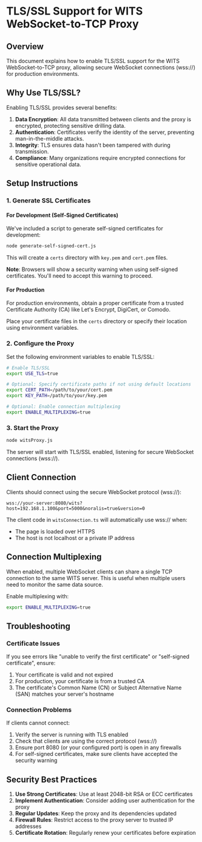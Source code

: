 # TLS/SSL Support for WITS WebSocket-to-TCP Proxy

## Overview

This document explains how to enable TLS/SSL support for the WITS WebSocket-to-TCP proxy, allowing secure WebSocket connections (wss://) for production environments.

## Why Use TLS/SSL?

Enabling TLS/SSL provides several benefits:

1. **Data Encryption**: All data transmitted between clients and the proxy is encrypted, protecting sensitive drilling data.
2. **Authentication**: Certificates verify the identity of the server, preventing man-in-the-middle attacks.
3. **Integrity**: TLS ensures data hasn't been tampered with during transmission.
4. **Compliance**: Many organizations require encrypted connections for sensitive operational data.

## Setup Instructions

### 1. Generate SSL Certificates

#### For Development (Self-Signed Certificates)

We've included a script to generate self-signed certificates for development:

```bash
node generate-self-signed-cert.js
```

This will create a `certs` directory with `key.pem` and `cert.pem` files.

**Note**: Browsers will show a security warning when using self-signed certificates. You'll need to accept this warning to proceed.

#### For Production

For production environments, obtain a proper certificate from a trusted Certificate Authority (CA) like Let's Encrypt, DigiCert, or Comodo.

Place your certificate files in the `certs` directory or specify their location using environment variables.

### 2. Configure the Proxy

Set the following environment variables to enable TLS/SSL:

```bash
# Enable TLS/SSL
export USE_TLS=true

# Optional: Specify certificate paths if not using default locations
export CERT_PATH=/path/to/your/cert.pem
export KEY_PATH=/path/to/your/key.pem

# Optional: Enable connection multiplexing
export ENABLE_MULTIPLEXING=true
```

### 3. Start the Proxy

```bash
node witsProxy.js
```

The server will start with TLS/SSL enabled, listening for secure WebSocket connections (wss://).

## Client Connection

Clients should connect using the secure WebSocket protocol (wss://):

```
wss://your-server:8080/wits?host=192.168.1.100&port=5000&noralis=true&version=0
```

The client code in `witsConnection.ts` will automatically use wss:// when:
- The page is loaded over HTTPS
- The host is not localhost or a private IP address

## Connection Multiplexing

When enabled, multiple WebSocket clients can share a single TCP connection to the same WITS server. This is useful when multiple users need to monitor the same data source.

Enable multiplexing with:

```bash
export ENABLE_MULTIPLEXING=true
```

## Troubleshooting

### Certificate Issues

If you see errors like "unable to verify the first certificate" or "self-signed certificate", ensure:

1. Your certificate is valid and not expired
2. For production, your certificate is from a trusted CA
3. The certificate's Common Name (CN) or Subject Alternative Name (SAN) matches your server's hostname

### Connection Problems

If clients cannot connect:

1. Verify the server is running with TLS enabled
2. Check that clients are using the correct protocol (wss://)
3. Ensure port 8080 (or your configured port) is open in any firewalls
4. For self-signed certificates, make sure clients have accepted the security warning

## Security Best Practices

1. **Use Strong Certificates**: Use at least 2048-bit RSA or ECC certificates
2. **Implement Authentication**: Consider adding user authentication for the proxy
3. **Regular Updates**: Keep the proxy and its dependencies updated
4. **Firewall Rules**: Restrict access to the proxy server to trusted IP addresses
5. **Certificate Rotation**: Regularly renew your certificates before expiration

